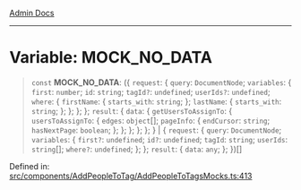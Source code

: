 [Admin Docs](/)

---

# Variable: MOCK_NO_DATA

> `const` **MOCK_NO_DATA**: (\{ `request`: \{ `query`: `DocumentNode`; `variables`: \{ `first`: `number`; `id`: `string`; `tagId?`: `undefined`; `userIds?`: `undefined`; `where`: \{ `firstName`: \{ `starts_with`: `string`; \}; `lastName`: \{ `starts_with`: `string`; \}; \}; \}; \}; `result`: \{ `data`: \{ `getUsersToAssignTo`: \{ `usersToAssignTo`: \{ `edges`: `object`[]; `pageInfo`: \{ `endCursor`: `string`; `hasNextPage`: `boolean`; \}; \}; \}; \}; \}; \} \| \{ `request`: \{ `query`: `DocumentNode`; `variables`: \{ `first?`: `undefined`; `id?`: `undefined`; `tagId`: `string`; `userIds`: `string`[]; `where?`: `undefined`; \}; \}; `result`: \{ `data`: `any`; \}; \})[]

Defined in: [src/components/AddPeopleToTag/AddPeopleToTagsMocks.ts:413](https://github.com/PalisadoesFoundation/talawa-admin/blob/main/src/components/AddPeopleToTag/AddPeopleToTagsMocks.ts#L413)

